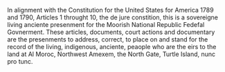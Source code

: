 In alignment with the Constitution for the United States for America 1789 and 1790, Articles 1 throught 10, the de jure constition, this is a sovereigne living anciente presenment for the Moorish National Republic Fedefal Govnerment.  These articles, documents, court actions and documentary are the presenments to address, correct, to place on and stand for the record of the living, indigenous, anciente, peaople who are the eirs to the land at Al Moroc, Northwest Amexem, the North Gate, Turtle Island, nunc pro tunc.
